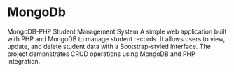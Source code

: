 # MongoDb
MongoDB-PHP Student Management System
A simple web application built with PHP and MongoDB to manage student records. It allows users to view, update, and delete student data with a Bootstrap-styled interface. The project demonstrates CRUD operations using MongoDB and PHP integration.
